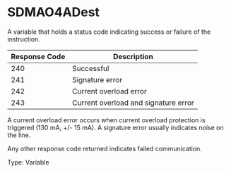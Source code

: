 # SDMAO4ADest

A variable that holds a status code indicating success or failure of the instruction.

| Response Code | Description                          |
| ------------- | ------------------------------------ |
| 240           | Successful                           |
| 241           | Signature error                      |
| 242           | Current overload error               |
| 243           | Current overload and signature error |

A current overload error occurs when current overload protection is triggered (130 mA, +/- 15 mA). A signature error usually indicates noise on the line.

Any other response code returned indicates failed communication.

Type: Variable
